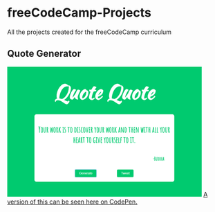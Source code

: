 # freeCodeCamp-Projects
All the projects created for the freeCodeCamp curriculum


## Quote Generator

![Alt text](_img/quote.png "Quote Generator")
[A version of this can be seen here on CodePen.](https://codepen.io/ChewyDinosaur/full/BpxeyN/)


